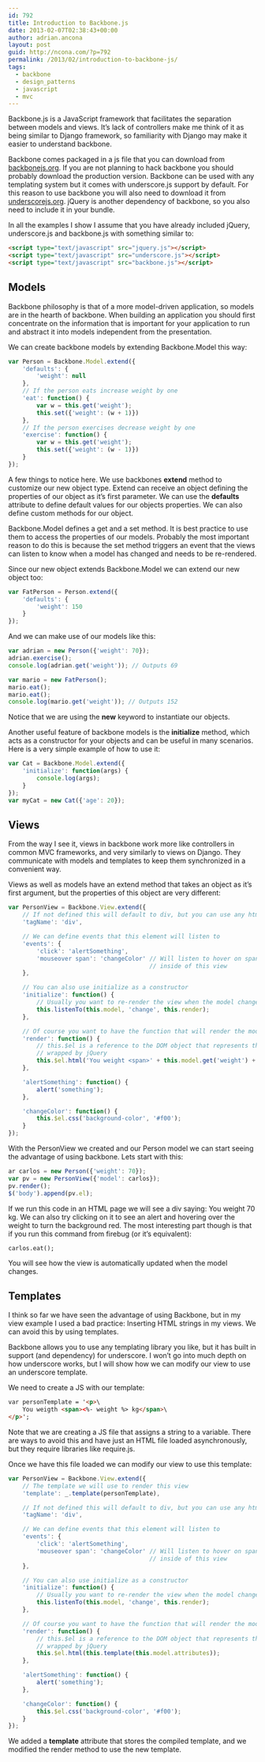 ```yaml
---
id: 792
title: Introduction to Backbone.js
date: 2013-02-07T02:38:43+00:00
author: adrian.ancona
layout: post
guid: http://ncona.com/?p=792
permalink: /2013/02/introduction-to-backbone-js/
tags:
  - backbone
  - design_patterns
  - javascript
  - mvc
---
```

Backbone.js is a JavaScript framework that facilitates the separation between models and views. It&#8217;s lack of controllers make me think of it as being similar to Django framework, so familiarity with Django may make it easier to understand backbone.

Backbone comes packaged in a js file that you can download from [backbonejs.org](http://backbonejs.org/). If you are not planning to hack backbone you should probably download the production version. Backbone can be used with any templating system but it comes with underscore.js support by default. For this reason to use backbone you will also need to download it from [underscorejs.org](http://underscorejs.org). jQuery is another dependency of backbone, so you also need to include it in your bundle.

In all the examples I show I assume that you have already included jQuery, underscore.js and backbone.js with something similar to:

```html
<script type="text/javascript" src="jquery.js"></script>
<script type="text/javascript" src="underscore.js"></script>
<script type="text/javascript" src="backbone.js"></script>
```

<!--more-->

## Models

Backbone philosophy is that of a more model-driven application, so models are in the hearth of backbone. When building an application you should first concentrate on the information that is important for your application to run and abstract it into models independent from the presentation.

We can create backbone models by extending Backbone.Model this way:

```js
var Person = Backbone.Model.extend({
    'defaults': {
        'weight': null
    },
    // If the person eats increase weight by one
    'eat': function() {
        var w = this.get('weight');
        this.set({'weight': (w + 1)})
    },
    // If the person exercises decrease weight by one
    'exercise': function() {
        var w = this.get('weight');
        this.set({'weight': (w - 1)})
    }
});
```

A few things to notice here. We use backbones **extend** method to customize our new object type. Extend can receive an object defining the properties of our object as it&#8217;s first parameter. We can use the **defaults** attribute to define default values for our objects properties. We can also define custom methods for our object.

Backbone.Model defines a get and a set method. It is best practice to use them to access the properties of our models. Probably the most important reason to do this is because the set method triggers an event that the views can listen to know when a model has changed and needs to be re-rendered.

Since our new object extends Backbone.Model we can extend our new object too:

```js
var FatPerson = Person.extend({
    'defaults': {
        'weight': 150
    }
});
```

And we can make use of our models like this:

```js
var adrian = new Person({'weight': 70});
adrian.exercise();
console.log(adrian.get('weight')); // Outputs 69

var mario = new FatPerson();
mario.eat();
mario.eat();
console.log(mario.get('weight')); // Outputs 152
```

Notice that we are using the **new** keyword to instantiate our objects.

Another useful feature of backbone models is the **initialize** method, which acts as a constructor for your objects and can be useful in many scenarios. Here is a very simple example of how to use it:

```js
var Cat = Backbone.Model.extend({
    'initialize': function(args) {
        console.log(args);
    }
});
var myCat = new Cat({'age': 20});
```

## Views

From the way I see it, views in backbone work more like controllers in common MVC frameworks, and very similarly to views on Django. They communicate with models and templates to keep them synchronized in a convenient way.

Views as well as models have an extend method that takes an object as it&#8217;s first argument, but the properties of this object are very different:

```js
var PersonView = Backbone.View.extend({
    // If not defined this will default to div, but you can use any html tag
    'tagName': 'div',

    // We can define events that this element will listen to
    'events': {
        'click': 'alertSomething',
        'mouseover span': 'changeColor' // Will listen to hover on span elements
                                        // inside of this view
    },

    // You can also use initialize as a constructor
    'initialize': function() {
        // Usually you want to re-render the view when the model changes
        this.listenTo(this.model, 'change', this.render);
    },

    // Of course you want to have the function that will render the model
    'render': function() {
        // this.$el is a reference to the DOM object that represents this view
        // wrapped by jQuery
        this.$el.html('You weight <span>' + this.model.get('weight') + ' kg</span>');
    },

    'alertSomething': function() {
        alert('something');
    },

    'changeColor': function() {
        this.$el.css('background-color', '#f00');
    }
});
```

With the PersonView we created and our Person model we can start seeing the advantage of using backbone. Lets start with this:

```js
ar carlos = new Person({'weight': 70});
var pv = new PersonView({'model': carlos});
pv.render();
$('body').append(pv.el);
```

If we run this code in an HTML page we will see a div saying: You weight 70 kg. We can also try clicking on it to see an alert and hovering over the weight to turn the background red. The most interesting part though is that if you run this command from firebug (or it&#8217;s equivalent):

```
carlos.eat();
```

You will see how the view is automatically updated when the model changes.

## Templates

I think so far we have seen the advantage of using Backbone, but in my view example I used a bad practice: Inserting HTML strings in my views. We can avoid this by using templates.

Backbone allows you to use any templating library you like, but it has built in support (and dependency) for underscore. I won&#8217;t go into much depth on how underscore works, but I will show how we can modify our view to use an underscore template.

We need to create a JS with our template:

```html
var personTemplate = '<p>\
    You weigth <span><%- weight %> kg</span>\
</p>';
```

Note that we are creating a JS file that assigns a string to a variable. There are ways to avoid this and have just an HTML file loaded asynchronously, but they require libraries like require.js.

Once we have this file loaded we can modify our view to use this template:

```js
var PersonView = Backbone.View.extend({
    // The template we will use to render this view
    'template': _.template(personTemplate),

    // If not defined this will default to div, but you can use any html tag
    'tagName': 'div',

    // We can define events that this element will listen to
    'events': {
        'click': 'alertSomething',
        'mouseover span': 'changeColor' // Will listen to hover on span elements
                                        // inside of this view
    },

    // You can also use initialize as a constructor
    'initialize': function() {
        // Usually you want to re-render the view when the model changes
        this.listenTo(this.model, 'change', this.render);
    },

    // Of course you want to have the function that will render the model
    'render': function() {
        // this.$el is a reference to the DOM object that represents this view
        // wrapped by jQuery
        this.$el.html(this.template(this.model.attributes));
    },

    'alertSomething': function() {
        alert('something');
    },

    'changeColor': function() {
        this.$el.css('background-color', '#f00');
    }
});
```

We added a **template** attribute that stores the compiled template, and we modified the render method to use the new template.
